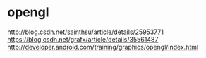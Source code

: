 # opengl
http://blog.csdn.net/sainthsu/article/details/25953771
https://blog.csdn.net/grafx/article/details/35561487
http://developer.android.com/training/graphics/opengl/index.html
